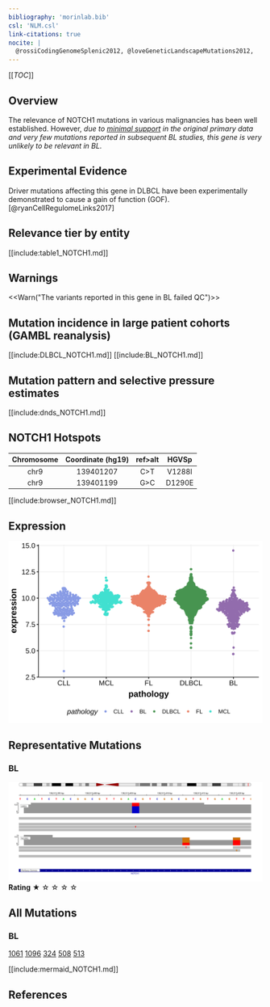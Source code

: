 ```yaml
---
bibliography: 'morinlab.bib'
csl: 'NLM.csl'
link-citations: true
nocite: |
  @rossiCodingGenomeSplenic2012, @loveGeneticLandscapeMutations2012, 
---
```

[[_TOC_]]

## Overview

The relevance of NOTCH1 mutations in various malignancies has been well established. However, *due to [minimal support](NOTCH1#representative-mutations) in the original primary data and very few mutations reported in subsequent BL studies, this gene is very unlikely to be relevant in BL.* 



## Experimental Evidence

Driver mutations affecting this gene in DLBCL have been experimentally demonstrated to cause a gain of function (GOF).[@ryanCellRegulomeLinks2017]

## Relevance tier by entity

[[include:table1_NOTCH1.md]]

## Warnings

<<Warn("The variants reported in this gene in BL failed QC")>>

## Mutation incidence in large patient cohorts (GAMBL reanalysis)

[[include:DLBCL_NOTCH1.md]]
[[include:BL_NOTCH1.md]]

## Mutation pattern and selective pressure estimates

[[include:dnds_NOTCH1.md]]


## NOTCH1 Hotspots

| Chromosome |Coordinate (hg19) | ref>alt | HGVSp | 
 | :---:| :---: | :--: | :---: |
| chr9 | 139401207 | C>T | V1288I |
| chr9 | 139401199 | G>C | D1290E |

[[include:browser_NOTCH1.md]]

## Expression
![](images/gene_expression/NOTCH1_by_pathology.svg)
<!-- ORIGIN: pasqualucciAnalysisCodingGenome2011 -->
<!-- BL: loveGeneticLandscapeMutations2012 -->
<!-- MZL: rossiCodingGenomeSplenic2012c -->
<!-- MCL: beaLandscapeSomaticMutations2013 -->
<!-- DLBCL: pasqualucciAnalysisCodingGenome2011 -->

## Representative Mutations

### BL

![](primary/Love_NOTCH1.svg)
**Rating**
&starf; &star; &star; &star; &star;

## All Mutations

### BL

[1061](https://www.bcgsc.ca/downloads/morinlab/GAMBL/Love/1061_reports.html)
[1096](https://www.bcgsc.ca/downloads/morinlab/GAMBL/Love/1096_reports.html)
[324](https://www.bcgsc.ca/downloads/morinlab/GAMBL/Love/324_reports.html)
[508](https://www.bcgsc.ca/downloads/morinlab/GAMBL/Love/508_reports.html)
[513](https://www.bcgsc.ca/downloads/morinlab/GAMBL/Love/513_reports.html)

[[include:mermaid_NOTCH1.md]]

## References

